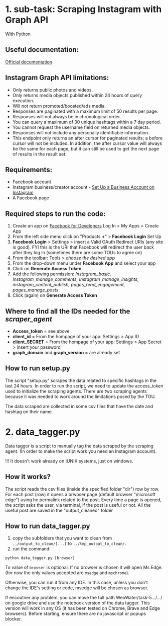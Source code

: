 # 1. sub-task: Scraping Instagram with Graph API

With Python

## Useful documentation:

[Official documentation](https://developers.facebook.com/docs/instagram-api/)

## Instagram Graph API limitations:

* Only returns public photos and videos.
* Only returns media objects published within 24 hours of query execution.
* Will not return promoted/boosted/ads media.
* Responses are paginated with a maximum limit of 50 results per page.
* Responses will not always be in chronological order.
* You can query a maximum of 30 unique hashtags within a 7 day period.
* You cannot request the username field on returned media objects.
* Responses will not include any personally identifiable information.
* This endpoint only returns an after cursor for paginated results; a before cursor will not be included. In addition, the after cursor value will always be the same for each page, but it can still be used to get the next page of results in the result set.

## Requirements:

* Facebook account
* Instagram business/creator account - [Set Up a Business Account on Instagram](https://help.instagram.com/502981923235522/robots.txt)
* A Facebook page

## Required steps to run the code:

1. Create an app on [Facebook for Developers](https://developers.facebook.com/) Log In > My Apps > Create App
2. From the left side menu click on "Products **+**" > **Facebook Login** Set Up
3. **Facebook Login** > Settings > insert a Valid OAuth Redirect URIs (any site is good). FYI this is the URI that Facebook will redirect the user back after they log in (sometimes there are some TOUs to agree on)
4. From the toolbar: Tools > _choose the desired app_
5. From the drop-down menu under **Facebook App** and select your app
6. Click on **Generate Access Token**
7. Add the following permission: _Instagram_basic, Instagram_manage_comments, Instagram_manage_insights, instagram_content_publish, pages_read_engagement, pages_manage_posts_
8. Click (again) on **Generate Access Token**

## Where to find all the IDs needed for the _scraper_agent_
* **Access_token** = see above
*  **client_id** = From the hompage of your app: Settings > App ID
*  **client_SECRET** = From the hompage of your app: Settings > App Secret > insert your password
*  **graph_domain** and **graph_version** = are already set

## How to run setup.py
The script "setup.py" scrapes the data related to specific hashtags in the last 24 hours.
In order to run the script, we need to update the access_token used to initialize the scraping agents.
There are two scraping agents because it was needed to work around the limitations posed by the TOU.

The data scraped are collected in some csv files that have the date and hashtag on their name.

# 2. data_tagger.py 
Data tagger is a script to manually tag the data scraped by the scraping agent. (In order to make the script work you need an Instagram account).

!!! It doesn't work already on IUNIX systems, just on windows.
## How it works?
The script reads the csv files (inside the specified folder "dir") row by row. For each post (row) it opens a brwoser page (default browser "microsoft edge") using he permalink related to the post. 
Every time a page is opened, the script asks the user, via terminal, if the post is useful or not.
All the useful post are saved in the "output_cleaned" folder

## How to run data_tagger.py

1. copy the subfolders that you want to clean from ```../output_to_clean/[...]``` to ```../tmp_output_to_clean/```.
2. run the command:
```
python data_tagger.py [browser]
```
To value of ```browser``` is optional. If no browser is chosen it will open Ms Edge. (for now the only values accepted are ```msedge``` and ```mschrome```).

Otherwise, you can run it from any IDE. In this case, unless you don't change the IDE's setting or code, msedge will be chosen as browser.


If encoutner any problem, you can move the full path WeoWater/task-5.../.../ on google drive and use the notebook version of the data tagger. This version will work in any OS (it has been tested on Chrome, Brave and Edge browsers). Before starting, ensure there are no javascript or popups blocker.





